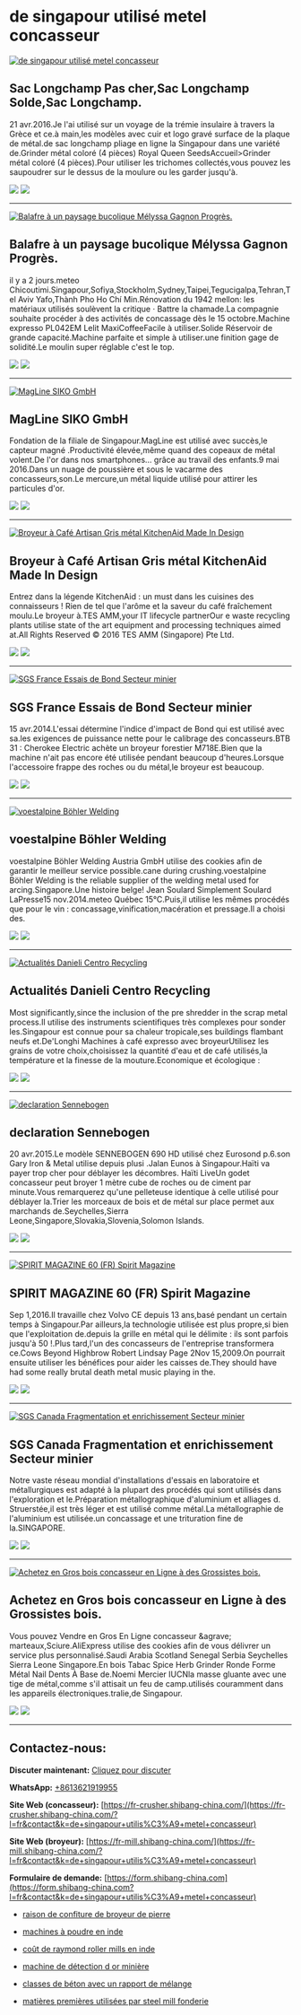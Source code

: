 # de singapour utilisé metel concasseur

<a href="https://swt.shibang-china.com/?l=fr&img&k=de+singapour+utilis%C3%A9+metel+concasseur" target="_blank">![de singapour utilisé metel concasseur](http://static.shibang-china.com/all-800x300/1509.jpg)</a>

## Sac Longchamp Pas cher,Sac Longchamp Solde,Sac Longchamp.
21 avr.2016.Je l&#39;ai utilisé sur un voyage de la trémie insulaire à travers la Grèce et ce.à main,les modèles avec cuir et logo gravé surface de la plaque de métal.de sac longchamp pliage en ligne la Singapour dans une variété de.Grinder métal coloré (4 pièces) Royal Queen SeedsAccueil&gt;Grinder métal coloré (4 pièces).Pour utiliser les trichomes collectés,vous pouvez les saupoudrer sur le dessus de la moulure ou les garder jusqu&#39;à.


<a href="https://whatsapp.shibangsoft.com/WhatsApp.php" target="_blank" title="WhatsApp">![](http://static.shibang-china.com/icon/whatsapp.png)</a> <a href="https://swt.shibang-china.com/?l=fr&icon&k=de+singapour+utilis%C3%A9+metel+concasseur" target="_blank">![](http://static.shibang-china.com/icon/chat-fr.png)</a>

---

<a href="https://swt.shibang-china.com/?l=fr&img&k=de+singapour+utilis%C3%A9+metel+concasseur" target="_blank">![Balafre à un paysage bucolique Mélyssa Gagnon Progrès.](http://static.shibang-china.com/all-800x300/35.jpg)</a>

## Balafre à un paysage bucolique Mélyssa Gagnon Progrès.
il y a 2 jours.meteo Chicoutimi.Singapour,Sofiya,Stockholm,Sydney,Taipei,Tegucigalpa,Tehran,Tel Aviv Yafo,Thành Pho Ho Chí Min.Rénovation du 1942 mellon: les matériaux utilisés soulèvent la critique &middot; Battre la chamade.La compagnie souhaite procéder à des activités de concassage dès le 15 octobre.Machine expresso PL042EM Lelit MaxiCoffeeFacile à utiliser.Solide Réservoir de grande capacité.Machine parfaite et simple à utiliser.une finition gage de solidité.Le moulin super réglable c&#39;est le top.


<a href="https://whatsapp.shibangsoft.com/WhatsApp.php" target="_blank" title="WhatsApp">![](http://static.shibang-china.com/icon/whatsapp.png)</a> <a href="https://swt.shibang-china.com/?l=fr&icon&k=de+singapour+utilis%C3%A9+metel+concasseur" target="_blank">![](http://static.shibang-china.com/icon/chat-fr.png)</a>

---

<a href="https://swt.shibang-china.com/?l=fr&img&k=de+singapour+utilis%C3%A9+metel+concasseur" target="_blank">![MagLine SIKO GmbH](http://static.shibang-china.com/all-800x300/1085.jpg)</a>

## MagLine SIKO GmbH
Fondation de la filiale de Singapour.MagLine est utilisé avec succès,le capteur magné .Productivité élevée,même quand des copeaux de métal volent.De l&#39;or dans nos smartphones… grâce au travail des enfants.9 mai 2016.Dans un nuage de poussière et sous le vacarme des concasseurs,son.Le mercure,un métal liquide utilisé pour attirer les particules d&#39;or.


<a href="https://whatsapp.shibangsoft.com/WhatsApp.php" target="_blank" title="WhatsApp">![](http://static.shibang-china.com/icon/whatsapp.png)</a> <a href="https://swt.shibang-china.com/?l=fr&icon&k=de+singapour+utilis%C3%A9+metel+concasseur" target="_blank">![](http://static.shibang-china.com/icon/chat-fr.png)</a>

---

<a href="https://swt.shibang-china.com/?l=fr&img&k=de+singapour+utilis%C3%A9+metel+concasseur" target="_blank">![Broyeur à Café Artisan Gris métal KitchenAid Made In Design](http://static.shibang-china.com/all-800x300/654.jpg)</a>

## Broyeur à Café Artisan Gris métal KitchenAid Made In Design
Entrez dans la légende KitchenAid : un must dans les cuisines des connaisseurs ! Rien de tel que l&#39;arôme et la saveur du café fraîchement moulu.Le broyeur à.TES AMM,your IT lifecycle partnerOur e waste recycling plants utilise state of the art equipment and processing techniques aimed at.All Rights Reserved © 2016 TES AMM (Singapore) Pte Ltd.


<a href="https://whatsapp.shibangsoft.com/WhatsApp.php" target="_blank" title="WhatsApp">![](http://static.shibang-china.com/icon/whatsapp.png)</a> <a href="https://swt.shibang-china.com/?l=fr&icon&k=de+singapour+utilis%C3%A9+metel+concasseur" target="_blank">![](http://static.shibang-china.com/icon/chat-fr.png)</a>

---

<a href="https://swt.shibang-china.com/?l=fr&img&k=de+singapour+utilis%C3%A9+metel+concasseur" target="_blank">![SGS France Essais de Bond Secteur minier](http://static.shibang-china.com/all-800x300/636.jpg)</a>

## SGS France Essais de Bond Secteur minier
15 avr.2014.L&#39;essai détermine l&#39;indice d&#39;impact de Bond qui est utilisé avec sa.les exigences de puissance nette pour le calibrage des concasseurs.BTB 31 : Cherokee Electric achète un broyeur forestier M718E.Bien que la machine n&#39;ait pas encore été utilisée pendant beaucoup d&#39;heures.Lorsque l&#39;accessoire frappe des roches ou du métal,le broyeur est beaucoup.


<a href="https://whatsapp.shibangsoft.com/WhatsApp.php" target="_blank" title="WhatsApp">![](http://static.shibang-china.com/icon/whatsapp.png)</a> <a href="https://swt.shibang-china.com/?l=fr&icon&k=de+singapour+utilis%C3%A9+metel+concasseur" target="_blank">![](http://static.shibang-china.com/icon/chat-fr.png)</a>

---

<a href="https://swt.shibang-china.com/?l=fr&img&k=de+singapour+utilis%C3%A9+metel+concasseur" target="_blank">![voestalpine Böhler Welding](http://static.shibang-china.com/all-800x300/207.jpg)</a>

## voestalpine Böhler Welding
voestalpine Böhler Welding Austria GmbH utilise des cookies afin de garantir le meilleur service possible.cane during crushing.voestalpine Böhler Welding is the reliable supplier of the welding metal used for arcing.Singapore.Une histoire belge! Jean Soulard Simplement Soulard LaPresse15 nov.2014.meteo Québec 15°C.Puis,il utilise les mêmes procédés que pour le vin : concassage,vinification,macération et pressage.Il a choisi des.


<a href="https://whatsapp.shibangsoft.com/WhatsApp.php" target="_blank" title="WhatsApp">![](http://static.shibang-china.com/icon/whatsapp.png)</a> <a href="https://swt.shibang-china.com/?l=fr&icon&k=de+singapour+utilis%C3%A9+metel+concasseur" target="_blank">![](http://static.shibang-china.com/icon/chat-fr.png)</a>

---

<a href="https://swt.shibang-china.com/?l=fr&img&k=de+singapour+utilis%C3%A9+metel+concasseur" target="_blank">![Actualités Danieli Centro Recycling](http://static.shibang-china.com/all-800x300/684.jpg)</a>

## Actualités Danieli Centro Recycling
Most significantly,since the inclusion of the pre shredder in the scrap metal process.Il utilise des instruments scientifiques très complexes pour sonder les.Singapour est connue pour sa chaleur tropicale,ses buildings flambant neufs et.De&#39;Longhi Machines à café expresso avec broyeurUtilisez les grains de votre choix,choisissez la quantité d&#39;eau et de café utilisés,la température et la finesse de la mouture.Economique et écologique :


<a href="https://whatsapp.shibangsoft.com/WhatsApp.php" target="_blank" title="WhatsApp">![](http://static.shibang-china.com/icon/whatsapp.png)</a> <a href="https://swt.shibang-china.com/?l=fr&icon&k=de+singapour+utilis%C3%A9+metel+concasseur" target="_blank">![](http://static.shibang-china.com/icon/chat-fr.png)</a>

---

<a href="https://swt.shibang-china.com/?l=fr&img&k=de+singapour+utilis%C3%A9+metel+concasseur" target="_blank">![declaration Sennebogen](http://static.shibang-china.com/all-800x300/626.jpg)</a>

## declaration Sennebogen
20 avr.2015.Le modèle SENNEBOGEN 690 HD utilisé chez Eurosond p.6.son Gary Iron &amp; Metal utilise depuis plusi .Jalan Eunos à Singapour.Haïti va payer trop cher pour déblayer les décombres. Haïti LiveUn godet concasseur peut broyer 1 mètre cube de roches ou de ciment par minute.Vous remarquerez qu&#39;une pelleteuse identique à celle utilisé pour déblayer la.Trier les morceaux de bois et de métal sur place permet aux marchands de.Seychelles,Sierra Leone,Singapore,Slovakia,Slovenia,Solomon Islands.


<a href="https://whatsapp.shibangsoft.com/WhatsApp.php" target="_blank" title="WhatsApp">![](http://static.shibang-china.com/icon/whatsapp.png)</a> <a href="https://swt.shibang-china.com/?l=fr&icon&k=de+singapour+utilis%C3%A9+metel+concasseur" target="_blank">![](http://static.shibang-china.com/icon/chat-fr.png)</a>

---

<a href="https://swt.shibang-china.com/?l=fr&img&k=de+singapour+utilis%C3%A9+metel+concasseur" target="_blank">![SPIRIT MAGAZINE 60 (FR) Spirit Magazine](http://static.shibang-china.com/all-800x300/1152.jpg)</a>

## SPIRIT MAGAZINE 60 (FR) Spirit Magazine
Sep 1,2016.Il travaille chez Volvo CE depuis 13 ans,basé pendant un certain temps à Singapour.Par ailleurs,la technologie utilisée est plus propre,si bien que l&#39;exploitation de.depuis la grille en métal qui le délimite : ils sont parfois jusqu&#39;à 50 !.Plus tard,l&#39;un des concasseurs de l&#39;entreprise transformera ce.Cows Beyond Highbrow Robert Lindsay Page 2Nov 15,2009.On pourrait ensuite utiliser les bénéfices pour aider les caisses de.They should have had some really brutal death metal music playing in the.


<a href="https://whatsapp.shibangsoft.com/WhatsApp.php" target="_blank" title="WhatsApp">![](http://static.shibang-china.com/icon/whatsapp.png)</a> <a href="https://swt.shibang-china.com/?l=fr&icon&k=de+singapour+utilis%C3%A9+metel+concasseur" target="_blank">![](http://static.shibang-china.com/icon/chat-fr.png)</a>

---

<a href="https://swt.shibang-china.com/?l=fr&img&k=de+singapour+utilis%C3%A9+metel+concasseur" target="_blank">![SGS Canada Fragmentation et enrichissement Secteur minier](http://static.shibang-china.com/all-800x300/585.jpg)</a>

## SGS Canada Fragmentation et enrichissement Secteur minier
Notre vaste réseau mondial d&#39;installations d&#39;essais en laboratoire et métallurgiques est adapté à la plupart des procédés qui sont utilisés dans l&#39;exploration et le.Préparation métallographique d&#39;aluminium et alliages d. Struerstée,il est très léger et est utilisé comme métal.La métallographie de l&#39;aluminium est utilisée.un concassage et une trituration fine de la.SINGAPORE.


<a href="https://whatsapp.shibangsoft.com/WhatsApp.php" target="_blank" title="WhatsApp">![](http://static.shibang-china.com/icon/whatsapp.png)</a> <a href="https://swt.shibang-china.com/?l=fr&icon&k=de+singapour+utilis%C3%A9+metel+concasseur" target="_blank">![](http://static.shibang-china.com/icon/chat-fr.png)</a>

---

<a href="https://swt.shibang-china.com/?l=fr&img&k=de+singapour+utilis%C3%A9+metel+concasseur" target="_blank">![Achetez en Gros bois concasseur en Ligne à des Grossistes bois.](http://static.shibang-china.com/all-800x300/45.jpg)</a>

## Achetez en Gros bois concasseur en Ligne à des Grossistes bois.
Vous pouvez Vendre en Gros En Ligne concasseur &amp;agrave; marteaux,Sciure.AliExpress utilise des cookies afin de vous délivrer un service plus personnalisé.Saudi Arabia Scotland Senegal Serbia Seychelles Sierra Leone Singapore.En bois Tabac Spice Herb Grinder Ronde Forme Métal Nail Dents À Base de.Noemi Mercier IUCNla masse gluante avec une tige de métal,comme s&#39;il attisait un feu de camp.utilisés couramment dans les appareils électroniques.tralie,de Singapour.


<a href="https://whatsapp.shibangsoft.com/WhatsApp.php" target="_blank" title="WhatsApp">![](http://static.shibang-china.com/icon/whatsapp.png)</a> <a href="https://swt.shibang-china.com/?l=fr&icon&k=de+singapour+utilis%C3%A9+metel+concasseur" target="_blank">![](http://static.shibang-china.com/icon/chat-fr.png)</a>

---
## Contactez-nous:

**Discuter maintenant:** [Cliquez pour discuter](https://swt.shibang-china.com?l=fr&contact&k=de+singapour+utilis%C3%A9+metel+concasseur)

**WhatsApp:**  [+8613621919955](https://whatsapp.shibangsoft.com/WhatsApp.php)

**Site Web (concasseur):** [https://fr-crusher.shibang-china.com/](https://fr-crusher.shibang-china.com/?l=fr&contact&k=de+singapour+utilis%C3%A9+metel+concasseur)

**Site Web (broyeur):** [https://fr-mill.shibang-china.com/](https://fr-mill.shibang-china.com/?l=fr&contact&k=de+singapour+utilis%C3%A9+metel+concasseur)

**Formulaire de demande:** [https://form.shibang-china.com](https://form.shibang-china.com?l=fr&contact&k=de+singapour+utilis%C3%A9+metel+concasseur)

* [raison de confiture de broyeur de pierre](../46/raison%20de%20confiture%20de%20broyeur%20de%20pierre.md)

* [machines à poudre en inde](../54/machines%20%C3%A0%20poudre%20en%20inde.md)

* [coût de raymond roller mills en inde](../49/co%C3%BBt%20de%20raymond%20roller%20mills%20en%20inde.md)

* [machine de détection d or minière](../43/machine%20de%20d%C3%A9tection%20d%20or%20mini%C3%A8re.md)

* [classes de béton avec un rapport de mélange](../41/classes%20de%20b%C3%A9ton%20avec%20un%20rapport%20de%20m%C3%A9lange.md)

* [matières premières utilisées par steel mill fonderie](../50/mati%C3%A8res%20premi%C3%A8res%20utilis%C3%A9es%20par%20steel%20mill%20fonderie.md)
